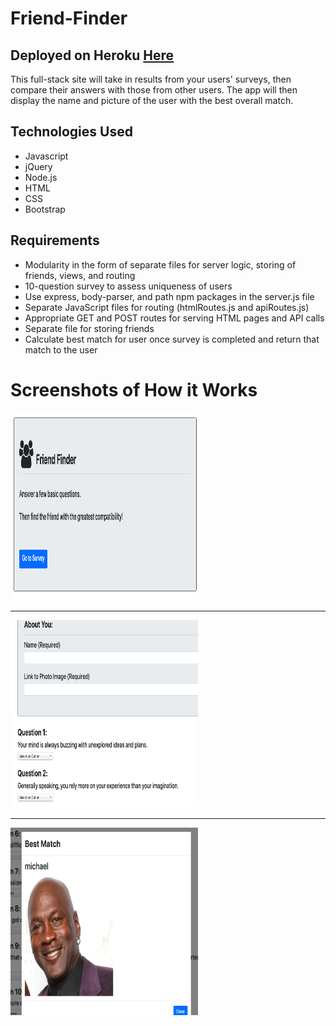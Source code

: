 # Friend-Finder

<h2>Deployed on Heroku <a href="https://peaceful-sea-36908.herokuapp.com">Here</a></h2>

<p>This full-stack site will take in results from your users' surveys, then compare their answers with those from other users. The app will then display the name and picture of the user with the best overall match.</p>

<h2>Technologies Used</h2>
<ul>
<li>Javascript</li>
<li>jQuery</li>
<li>Node.js</li>
<li>HTML</li>
<li>CSS</li>
<li>Bootstrap</li>
</ul>

<h2>Requirements</h2> 
<ul>
<li>Modularity in the form of separate files for server logic, storing of friends, views, and routing</li>
<li>10-question survey to assess uniqueness of users</li>
<li>Use express, body-parser, and path npm packages in the server.js file</li>
<li>Separate JavaScript files for routing (htmlRoutes.js and apiRoutes.js)</li>
<li>Appropriate GET and POST routes for serving HTML pages and API calls</li>
<li>Separate file for storing friends</li>
<li>Calculate best match for user once survey is completed and return that match to the user</li>
</ul>

<h1>Screenshots of How it Works</h1>
 <div>
 <img src="/screenshots/1.png" width="300px" height="300px"> 
 </div>
<hr>
  <div>
 <img src="/screenshots/2.png" width="300px" height="300px"> 
 </div>
 <hr>
 <div>
 <img src="/screenshots/3.png" width="300px" height="300px"> 
 </div>